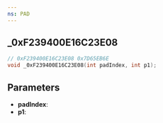 ```yaml
---
ns: PAD
---
```

## _0xF239400E16C23E08

```c
// 0xF239400E16C23E08 0x7D65EB6E
void _0xF239400E16C23E08(int padIndex, int p1);
```

## Parameters
* **padIndex**: 
* **p1**: 


